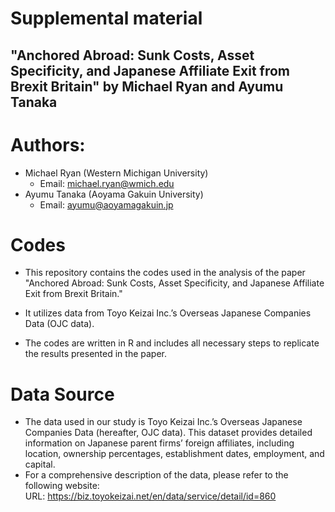 
# Supplemental material

## "Anchored Abroad: Sunk Costs, Asset Specificity, and Japanese Affiliate Exit from Brexit Britain" by Michael Ryan and Ayumu Tanaka


# Authors:
- Michael Ryan (Western Michigan University)
    - Email: michael.ryan@wmich.edu  
- Ayumu Tanaka (Aoyama Gakuin University)
  - Email: ayumu@aoyamagakuin.jp 


# Codes
- This repository contains the codes used in the analysis of the paper "Anchored Abroad: Sunk Costs, Asset Specificity, and Japanese Affiliate Exit from Brexit Britain." 

- It utilizes data from Toyo Keizai Inc.’s Overseas Japanese Companies Data (OJC data).

- The codes are written in R and includes all necessary steps to replicate the results presented in the paper.

# Data Source
- The data used in our study is Toyo Keizai Inc.’s Overseas Japanese Companies Data (hereafter, OJC data). This dataset provides detailed information on Japanese parent firms’ foreign affiliates, including location, ownership percentages, establishment dates, employment, and capital.
- For a comprehensive description of the data, please refer to the following website:  
URL: https://biz.toyokeizai.net/en/data/service/detail/id=860

